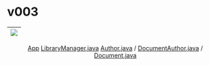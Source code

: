 # v003

<div align=center>

|![](/entregas/musituDiego/Parcial/modelo.svg)|
|:-:|
[App](App.java)
[LibraryManager.java](LibraryManager.java)
[Author.java](Author.java) / [DocumentAuthor.java](DocumentAuthor.java) / [Document.java ](Document.java)

</div>